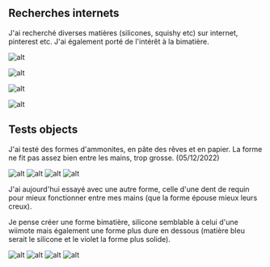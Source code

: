 ## Recherches internets

J'ai recherché diverses matières (silicones, squishy etc) sur internet, pinterest etc. J'ai également porté de l'intérêt à la bimatière.


![alt](../Imageprocess/siliconematiere.jpg)

![alt](../Imageprocess/squishmatiere.jpg)

![alt](../Imageprocess/gonflablematiere.jpg)

![alt](../Imageprocess/sculpturebimatiere.jpg)

## Tests objects

J'ai testé des formes d'ammonites, en pâte des rêves et en papier. La forme ne fit pas assez bien entre les mains, trop grosse. (05/12/2022)

![alt](../Imageprocess/escargotdebout.jpg)
![alt](../Imageprocess/escargotplat.jpg)
![alt](../Imageprocess/fossileplat.jpg)
![alt](../Imageprocess/fossileporte.jpg)

J'ai aujourd'hui essayé avec une autre forme, celle d'une dent de requin pour mieux fonctionner entre mes mains (que la forme épouse mieux leurs creux).

Je pense créer une forme bimatière, silicone semblable à celui d'une wiimote mais également une forme plus dure en dessous (matière bleu serait le silicone et le violet la forme plus solide).

![alt](../Imageprocess/dent1.jpg)
![alt](../Imageprocess/dent2.jpg)
![alt](../Imageprocess/dent3.jpg)
![alt](../Imageprocess/dent4.jpg)